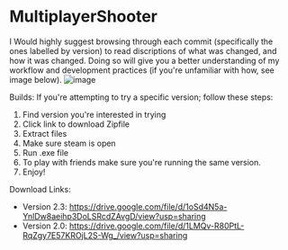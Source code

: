 # MultiplayerShooter

I Would highly suggest browsing through each commit (specifically the ones labelled by version) to read discriptions of what was changed, and how it was changed. Doing so will give you a better understanding of my workflow and development practices (if you're unfamiliar with how, see image below).
![image](https://user-images.githubusercontent.com/110429269/199427512-8d2f2921-8695-4b73-a851-ba4ad2140461.png)

Builds:
If you're attempting to try a specific version; follow these steps:

1. Find version you're interested in trying
2. Click link to download Zipfile
3. Extract files
4. Make sure steam is open
5. Run .exe file
6. To play with friends make sure you're running the same version.
7. Enjoy!

Download Links:

- Version 2.3: https://drive.google.com/file/d/1oSd4N5a-YnlDw8aeihp3DoLSRcdZAvgD/view?usp=sharing
- Version 2.0: https://drive.google.com/file/d/1LMQv-R80PtL-RqZgy7E57KROjL2S-Wg_/view?usp=sharing
